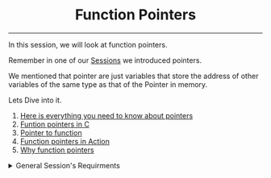 <h1 align='center'>Function Pointers</h1>
<hr>

In this session, we will look at function pointers.

Remember in one of our [Sessions](https://github.com/Itsfoss0/alx-low_level_programming/tree/main/0x05-pointers_arrays_strings) we introduced pointers.

We mentioned that pointer are just variables that store the address of other variables of the same type as that of the Pointer in memory. 

Lets Dive into it. 

1. [Here is everything you need to know about pointers](https://boredzo.org/pointers/)
2. [Funtion pointers in C](https://www.geeksforgeeks.org/function-pointer-in-c/)
3. [Pointer to  function ](https://publications.gbdirect.co.uk//c_book/chapter5/function_pointers.html)
4. [Function pointers in Action](https://www.youtube.com/watch?v=ynYtgGUNelE)
5. [Why function pointers](https://www.youtube.com/watch?v=sxTFSDAZM8s)

<details>
<summary>General Session's Requirments</summary>
<br/>
After going through the above resources, you should be able to explain to anyone without the help of Google the following.
<ul>
<li>What are function pointers and how to use them?</li>
<li>What does a function pointer exactly hold</li>
</ul>
</details>